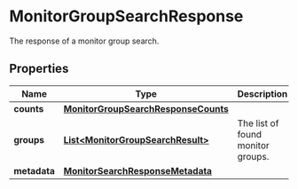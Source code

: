 # MonitorGroupSearchResponse

The response of a monitor group search.

## Properties

| Name         | Type                                                                        | Description                       | Notes                 |
| ------------ | --------------------------------------------------------------------------- | --------------------------------- | --------------------- |
| **counts**   | [**MonitorGroupSearchResponseCounts**](MonitorGroupSearchResponseCounts.md) |                                   | [optional]            |
| **groups**   | [**List&lt;MonitorGroupSearchResult&gt;**](MonitorGroupSearchResult.md)     | The list of found monitor groups. | [optional] [readonly] |
| **metadata** | [**MonitorSearchResponseMetadata**](MonitorSearchResponseMetadata.md)       |                                   | [optional]            |
